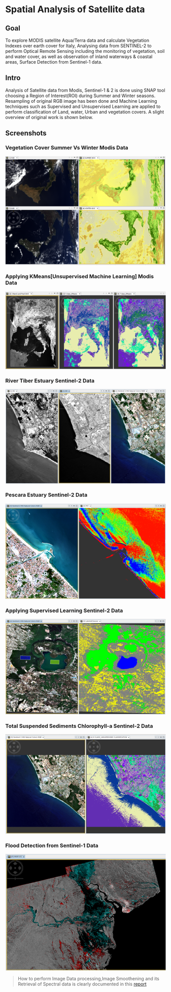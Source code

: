 # Spatial Analysis of Satellite data

## Goal

To explore MODIS satellite Aqua/Terra data and calculate Vegetation Indexes over earth cover for Italy, Analysing data from SENTINEL-2 to perform Optical Remote Sensing including the monitoring of vegetation, soil and water cover, as well as observation of inland waterways & coastal areas, Surface Detection from Sentinel-1 data.

## Intro

Analysis of Satellite data from Modis, Sentinel-1 & 2 is done using SNAP tool choosing a Region of Interest(ROI) during Summer and Winter seasons. Resampling of original RGB image has been done and Machine Learning techniques such as Supervised and Unsupervised Learning are applied to perform classification of Land, water, Urban and vegetation covers. A slight overview of original work is shown below.

## Screenshots

### Vegetation Cover Summer Vs Winter Modis Data

![Screen 1](https://github.com/AVcodeMaverick7/EarthObservation-DataAnalysis/blob/main/Screenshots/01_SUM_WIN_VEGE.png)

### Applying KMeans[Unsupervised Machine Learning] Modis Data

![Screen 2](https://github.com/AVcodeMaverick7/EarthObservation-DataAnalysis/blob/main/Screenshots/02_SAVI_5_7_US_C.png)

### River Tiber Estuary Sentinel-2 Data

![Screen 3](https://github.com/AVcodeMaverick7/EarthObservation-DataAnalysis/blob/main/Screenshots/03_RGB_Tiber.png)

### Pescara Estuary Sentinel-2 Data

![Screen 4](https://github.com/AVcodeMaverick7/EarthObservation-DataAnalysis/blob/main/Screenshots/04_MCI_Pescara.png)

### Applying Supervised Learning Sentinel-2 Data

![Screen 5](https://github.com/AVcodeMaverick7/EarthObservation-DataAnalysis/blob/main/Screenshots/05_Lake_Supervised.png)

### Total Suspended Sediments Chlorophyll-a Sentinel-2 Data

![Screen 6](https://github.com/AVcodeMaverick7/EarthObservation-DataAnalysis/blob/main/Screenshots/06_Tiber_Discharge.png)

### Flood Detection from Sentinel-1 Data

![Screen 7](https://github.com/AVcodeMaverick7/EarthObservation-DataAnalysis/blob/main/Screenshots/07_Flood_Detection.png)


> How to perform Image Data processing,Image Smoothening and its Retrieval of Spectral data is clearly documented in this [report](https://github.com/AVcodeMaverick7/EarthObservation-DataAnalysis/blob/main/Earth%20Observation%20Image%20data%20processing%20and%20retrieval.pdf)

